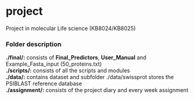# project
Project in molecular Life science (KB8024/KB8025)
  

### Folder description
**./final/:**  consists of **Final_Predictors**, **User_Manual** and Example_Fasta_input (50_proteins.txt)  
**./scripts/:**  consists of all the scripts and modules  
**./data/:**  contains dataset and subfolder ./data/swissprot stores the PSIBLAST reference database  
**./assignment/:**  consists of the project diary and every week assignment  
